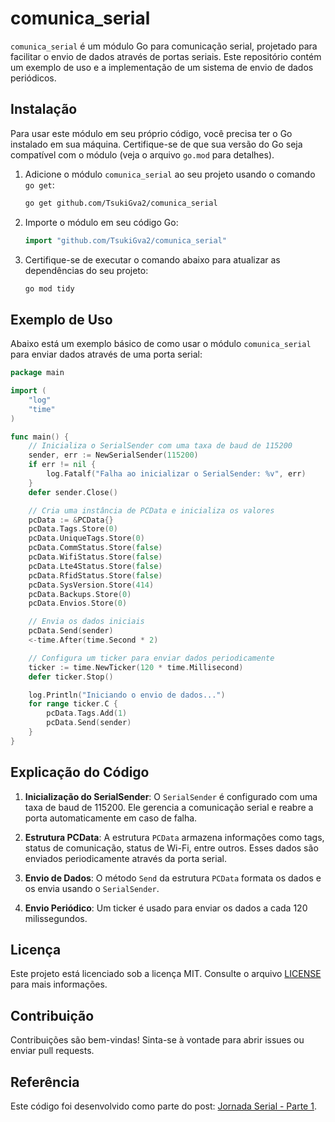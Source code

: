 # comunica_serial

`comunica_serial` é um módulo Go para comunicação serial, projetado para facilitar o envio de dados através de portas seriais. Este repositório contém um exemplo de uso e a implementação de um sistema de envio de dados periódicos.

## Instalação

Para usar este módulo em seu próprio código, você precisa ter o Go instalado em sua máquina. Certifique-se de que sua versão do Go seja compatível com o módulo (veja o arquivo `go.mod` para detalhes).

1. Adicione o módulo `comunica_serial` ao seu projeto usando o comando `go get`:

    ```bash
    go get github.com/TsukiGva2/comunica_serial
    ```

2. Importe o módulo em seu código Go:

    ```go
    import "github.com/TsukiGva2/comunica_serial"
    ```

3. Certifique-se de executar o comando abaixo para atualizar as dependências do seu projeto:

    ```bash
    go mod tidy
    ```

## Exemplo de Uso

Abaixo está um exemplo básico de como usar o módulo `comunica_serial` para enviar dados através de uma porta serial:

```go
package main

import (
    "log"
    "time"
)

func main() {
    // Inicializa o SerialSender com uma taxa de baud de 115200
    sender, err := NewSerialSender(115200)
    if err != nil {
        log.Fatalf("Falha ao inicializar o SerialSender: %v", err)
    }
    defer sender.Close()

    // Cria uma instância de PCData e inicializa os valores
    pcData := &PCData{}
    pcData.Tags.Store(0)
    pcData.UniqueTags.Store(0)
    pcData.CommStatus.Store(false)
    pcData.WifiStatus.Store(false)
    pcData.Lte4Status.Store(false)
    pcData.RfidStatus.Store(false)
    pcData.SysVersion.Store(414)
    pcData.Backups.Store(0)
    pcData.Envios.Store(0)

    // Envia os dados iniciais
    pcData.Send(sender)
    <-time.After(time.Second * 2)

    // Configura um ticker para enviar dados periodicamente
    ticker := time.NewTicker(120 * time.Millisecond)
    defer ticker.Stop()

    log.Println("Iniciando o envio de dados...")
    for range ticker.C {
        pcData.Tags.Add(1)
        pcData.Send(sender)
    }
}
```

## Explicação do Código

1. **Inicialização do SerialSender**: O `SerialSender` é configurado com uma taxa de baud de 115200. Ele gerencia a comunicação serial e reabre a porta automaticamente em caso de falha.

2. **Estrutura PCData**: A estrutura `PCData` armazena informações como tags, status de comunicação, status de Wi-Fi, entre outros. Esses dados são enviados periodicamente através da porta serial.

3. **Envio de Dados**: O método `Send` da estrutura `PCData` formata os dados e os envia usando o `SerialSender`.

4. **Envio Periódico**: Um ticker é usado para enviar os dados a cada 120 milissegundos.

## Licença

Este projeto está licenciado sob a licença MIT. Consulte o arquivo [LICENSE](./LICENSE) para mais informações.

## Contribuição

Contribuições são bem-vindas! Sinta-se à vontade para abrir issues ou enviar pull requests.

## Referência

Este código foi desenvolvido como parte do post: [Jornada Serial - Parte 1](https://darkcyan-salmon-536746.hostingersite.com/page/jornadaserial1/).
